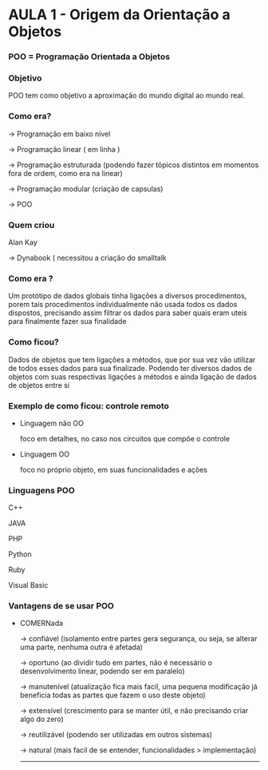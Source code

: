# AULA 1 - Origem da Orientação a Objetos

### POO = Programação Orientada a Objetos

### Objetivo

POO tem como objetivo a aproximação do mundo digital ao mundo real.

### Como era?

→ Programação em baixo nível

→ Programação linear ( em linha )

→ Programação estruturada (podendo fazer tópicos distintos em momentos fora de ordem, como era na linear)

→ Programação modular (criação de capsulas)

→ POO

### Quem criou

Alan Kay

→ Dynabook ( necessitou a criação do smalltalk

### Como era ?

Um protótipo de dados globais tinha ligações a diversos procedimentos, porem tais procedimentos individualmente não usada todos os dados dispostos, precisando assim filtrar os dados para saber quais eram uteis para finalmente fazer sua finalidade

### Como ficou?

Dados de objetos que tem ligações a métodos, que por sua vez vão utilizar de todos esses dados para sua finalizade. Podendo ter diversos dados de objetos com suas respectivas ligações a métodos e ainda ligação de dados de objetos entre si

### Exemplo de como ficou: controle remoto

- Linguagem não OO

  foco em detalhes, no caso nos circuitos que compõe o controle

- Linguagem OO

  foco no próprio objeto, em suas funcionalidades e ações

### Linguagens POO

C++

JAVA

PHP

Python

Ruby

Visual Basic

### Vantagens de se usar POO

- COMERNada

  → confiável (isolamento entre partes gera segurança, ou seja, se alterar uma parte, nenhuma outra é afetada)

  → oportuno (ao dividir tudo em partes, não é necessário o desenvolvimento linear, podendo ser em paralelo)

  → manutenível (atualização fica mais facil, uma pequena modificação já beneficia todas as partes que fazem o uso deste objeto)

  → extensível (crescimento para se manter útil, e não precisando criar algo do zero)

  → reutilizável (podendo ser utilizadas em outros sistemas)

  → natural (mais facil de se entender, funcionalidades > implementação)

    ---